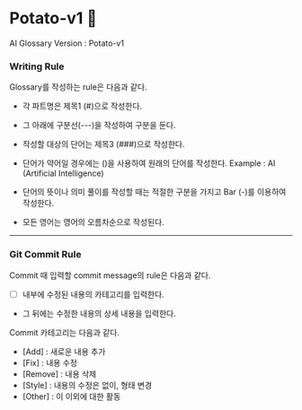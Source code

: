 # Potato-v1 :potato:
AI Glossary Version : Potato-v1

### Writing Rule

Glossary를 작성하는 rule은 다음과 같다.

- 각 파트명은 제목1 (#)으로 작성한다.
- 그 아래에 구분선(---)을 작성하여 구분을 둔다.

- 작성할 대상의 단어는 제목3 (###)으로 작성한다.
- 단어가 약어일 경우에는 ()을 사용하여 원래의 단어를 작성한다.
  Example : AI (Artificial Intelligence)

- 단어의 뜻이나 의미 풀이를 작성할 때는 적절한 구분을 가지고 Bar (-)를 이용하여 작성한다.

- 모든 영어는 영어의 오름차순으로 작성된다.

---

### Git Commit Rule

Commit 때 입력할 commit message의 rule은 다음과 같다.

- [  ] 내부에 수정된 내용의 카테고리를 입력한다.
- 그 뒤에는 수정한 내용의 상세 내용을 입력한다.

Commit 카테고리는 다음과 같다.

- [Add] : 새로운 내용 추가
- [Fix] :  내용 수정
- [Remove] : 내용 삭제
- [Style] : 내용의 수정은 없이, 형태 변경
- [Other] : 이 이외에 대한 활동

